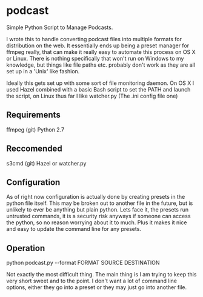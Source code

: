 podcast
=======

Simple Python Script to Manage Podcasts.

I wrote this to handle converting podcast files into multiple formats for distribution on the web.  It essentially ends up being a preset manager for ffmpeg really, that can make it really easy to automate this process on OS X or Linux.  There is nothing specifically that won't run on Windows to my knowledge, but things like file paths etc. probably don't work as they are all set up in a 'Unix' like fashion.

Ideally this gets set up with some sort of file monitoring daemon.  On OS X I used Hazel combined with a basic Bash script to set the PATH and launch the script, on Linux thus far I like watcher.py (The .ini config file one)

Requirements
------------
ffmpeg (git)
Python 2.7

Reccomended
------------
s3cmd (git)
Hazel or watcher.py

Configuration
------------
As of right now configuration is actually done by creating presets in the python file itself.  This may be broken out to another file in the future, but is unlikely to ever be anything but plain python.  Lets face it, the presets run untrusted commands, it is a security risk anyways if someone can access the python, so no reason worrying about it to much.  Plus it makes it nice and easy to update the command line for any presets.

Operation
-----------
python podcast.py --format FORMAT SOURCE DESTINATION

Not exactly the most difficult thing.  The main thing is I am trying to keep this very short sweet and to the point.  I don't want a lot of command line options, either they go into a preset or they may just go into another file.